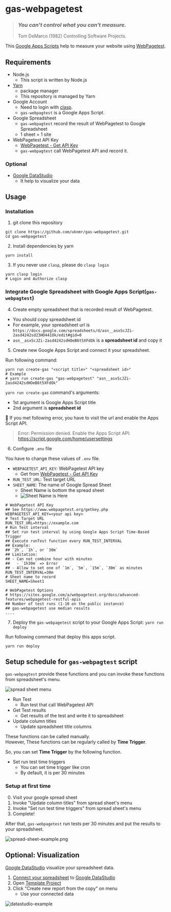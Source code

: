 # gas-webpagetest

> ### *You can't control what you can't measure.*
> Tom DeMarco (1982) Controlling Software Projects.

This [Google Apps Scripts](https://developers.google.com/apps-script/) help to measure your website using [WebPagetest](https://www.webpagetest.org/).

## Requirements

- Node.js
  - This script is written by Node.js
- [Yarn](https://yarnpkg.com/)
  - package manager
  - This repository is managed by Yarn
- Google Account
  - Need to login with [clasp](https://github.com/google/clasp).
  - `gas-webpagtest` is a Google Apps Script.
- Google Spreadsheet
  - `gas-webpagtest` record the result of WebPagetest to Google Spreadsheet
  - 1 sheet = 1 site
- WebPagetest API Key
  - [WebPagetest - Get API Key](https://www.webpagetest.org/getkey.php)
  - `gas-webpagtest` call WebPagetest API and record it.

### Optional

- [Google DataStudio](https://datastudio.google.com/)
  - It help to visualize your data

## Usage

### Installation

1. git clone this repository

```
git clone https://github.com/uknmr/gas-webpagetest.git
cd gas-webpagetest
```

2. Install dependencies by yarn


```
yarn install
```


3. If you never use `clasp`, please do `clasp login`

```
yarn clasp login
# Login and Authorize clasp
```

### Integrate Google Spreadsheet with Google Apps Script(`gas-webpagtest`)

4. Create empty spreadsheet that is recorded result of WebPagetest.
  - You should copy spreadsheet id
  - For example, your spreadsheet url is `https://docs.google.com/spreadsheets/d/asn__asxScJZi-2asd4242sd23HO441Ok/edit#gid=0`
  - `asn__asxScJZi-2asd4242sdHOeB6t5XFdOk` is a **spreadsheet id** and copy it
  
5. Create new Google Apps Script and connect it your spreadsheet.

Run following command:

```
yarn run create-gas "<script title>" "<spreadsheet id>"
# Example
# yarn run create-gas "gas-webpagetest" "asn__asxScJZi-2asd4242sdHOeB6t5XFdOk"
```

`yarn run create-gas` command's arguments:

- 1st argument is Google Apps Script title
- 2nd argument is **spreadsheet id**

:memo: If you met following error, you have to visit the url and enable the Apps Script API.

> Error: Permission denied. Enable the Apps Script API:
> https://script.google.com/home/usersettings

6. Configure `.env` file

You have to change these values of `.env` file.

- `WEBPAGETEST_API_KEY`: WebPagetest API key
    - Get from [WebPagetest - Get API Key](https://www.webpagetest.org/getkey.php)
- `RUN_TEST_URL`: Test target URL
- `SHEET_NAME`: The name of Google Spread Sheet
    - Sheet Name is bottom the spread sheet
    - ![Sheet Name is Here](docs/img/spread-sheet-name.png)

```.env
# WebPagetest API Key
## See https://www.webpagetest.org/getkey.php
WEBPAGETEST_API_KEY=<your api key>
# Test Target URL
RUN_TEST_URL=https://example.com
# Run Test interval
## Set run test interval by using Google Apps Script Time-Based Trigger
## Execute runTest function every RUN_TEST_INTERVAL
## Example:
## `2h`, `1h`, or `30m`
## Limitation:
## - Can not combine hour with minutes
##   - `1h30m` => Error
## - Allow to set one of `1m`, `5m`, `15m`, `30m` as minutes
RUN_TEST_INTERVAL=30m
# Sheet name to record
SHEET_NAME=Sheet1

# WebPagetest Options
# https://sites.google.com/a/webpagetest.org/docs/advanced-features/webpagetest-restful-apis
## Number of test runs (1-10 on the public instance)
## gas-webpagetest use median results
....
```


7. Deploy the `gas-webpagetest` script to your Google Apps Script: `yarn run deploy`

Run following command that deploy this apps script.

```
yarn run deploy
```

## Setup schedule for `gas-webpagtest` script

`gas-webpagtest` provide these functions and you can invoke these functions from spreadsheet's menu.

![spread sheet menu](docs/img/gas-webpagetest-menu.png)

- Run Test
  - Run test that call WebPagetest API
- Get Test results
  - Get results of the test and write it to spreadsheet
- Update column titles
  - Update spreadsheet title columns

These functions can be called manually.  
However, These functions can be regularly called by **Time Trigger**.

So, you can set **Time Trigger** by the following function.

- Set run test time triggers
  - You can set time trigger like cron
  - By default, it is per 30 minutes

### Setup  at first time 

0. Visit your google spread sheet
1. Invoke "Update column titles" from spread sheet's menu
2. Invoke "Set run test time triggers" from spread sheet's menu
3. Complete!

After that, `gas-webpagetest` run tests per 30 minutes and put the results to your spreadsheet.

![spread-sheet-example.png](docs/img/spread-sheet-example.png)

## Optional: Visualization

[Google DataStudio](https://datastudio.google.com) visualize your spreadsheet data.

1. [Connect your spreadsheet](https://datastudio.google.com/data) to [Google DataStudio](https://datastudio.google.com)
2. Open [Template Project](https://datastudio.google.com/open/16CAqnC3ErfJ_B0UypUq4zQzYdReuW24i)
3. Click "Create new report from the copy" on menu
    - Use your connected data

![datastudio-example](./docs/img/datastudio-example.png)
